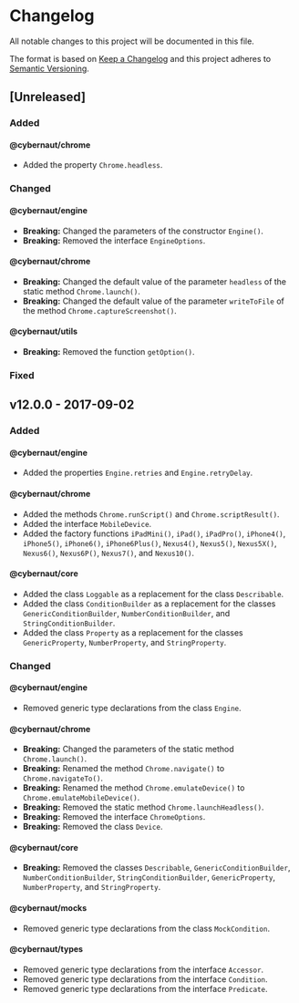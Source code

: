 # Changelog

All notable changes to this project will be documented in this file.

The format is based on [Keep a Changelog][external-keepachangelog]
and this project adheres to [Semantic Versioning][external-semver-spec].

## [Unreleased]

### Added

#### @cybernaut/chrome

- Added the property `Chrome.headless`.

### Changed

#### @cybernaut/engine

- **Breaking:** Changed the parameters of the constructor `Engine()`.
- **Breaking:** Removed the interface `EngineOptions`.

#### @cybernaut/chrome

- **Breaking:** Changed the default value of the parameter `headless` of the static method `Chrome.launch()`.
- **Breaking:** Changed the default value of the parameter `writeToFile` of the method `Chrome.captureScreenshot()`.

#### @cybernaut/utils

- **Breaking:** Removed the function `getOption()`.

### Fixed

## v12.0.0 - 2017-09-02

### Added

#### @cybernaut/engine

- Added the properties `Engine.retries` and `Engine.retryDelay`.

#### @cybernaut/chrome

- Added the methods `Chrome.runScript()` and `Chrome.scriptResult()`.
- Added the interface `MobileDevice`.
- Added the factory functions `iPadMini()`, `iPad()`, `iPadPro()`, `iPhone4()`, `iPhone5()`, `iPhone6()`, `iPhone6Plus()`, `Nexus4()`, `Nexus5()`, `Nexus5X()`, `Nexus6()`, `Nexus6P()`, `Nexus7()`, and `Nexus10()`.

#### @cybernaut/core

- Added the class `Loggable` as a replacement for the class `Describable`.
- Added the class `ConditionBuilder` as a replacement for the classes `GenericConditionBuilder`, `NumberConditionBuilder`, and `StringConditionBuilder`.
- Added the class `Property` as a replacement for the classes `GenericProperty`, `NumberProperty`, and `StringProperty`.

### Changed

#### @cybernaut/engine

- Removed generic type declarations from the class `Engine`.

#### @cybernaut/chrome

- **Breaking:** Changed the parameters of the static method `Chrome.launch()`.
- **Breaking:** Renamed the method `Chrome.navigate()` to `Chrome.navigateTo()`.
- **Breaking:** Renamed the method `Chrome.emulateDevice()` to `Chrome.emulateMobileDevice()`.
- **Breaking:** Removed the static method `Chrome.launchHeadless()`.
- **Breaking:** Removed the interface `ChromeOptions`.
- **Breaking:** Removed the class `Device`.

#### @cybernaut/core

- **Breaking:** Removed the classes `Describable`, `GenericConditionBuilder`, `NumberConditionBuilder`, `StringConditionBuilder`, `GenericProperty`, `NumberProperty`, and `StringProperty`.

#### @cybernaut/mocks

- Removed generic type declarations from the class `MockCondition`.

#### @cybernaut/types

- Removed generic type declarations from the interface `Accessor`.
- Removed generic type declarations from the interface `Condition`.
- Removed generic type declarations from the interface `Predicate`.

[external-keepachangelog]: http://keepachangelog.com/en/1.0.0/
[external-semver-spec]: http://semver.org/spec/v2.0.0.html

